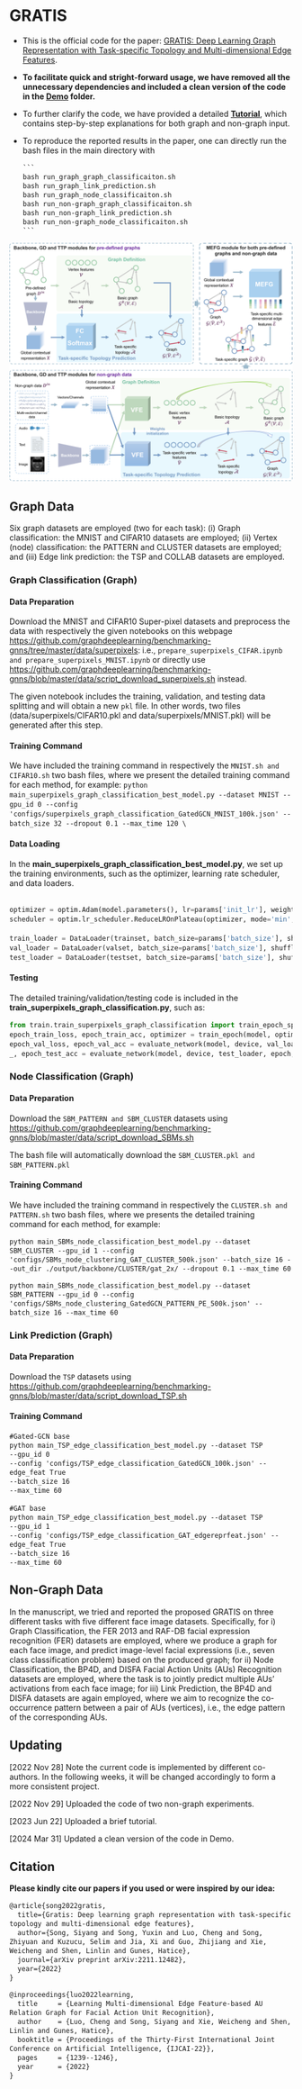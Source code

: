 # GRATIS

* This is the official code for the paper: [GRATIS: Deep Learning Graph Representation with Task-specific Topology and Multi-dimensional Edge Features](https://arxiv.org/abs/2211.12482).
* **To facilitate quick and stright-forward usage, we have removed all the unnecessary dependencies and included a clean version of the code in the [**Demo**](https://github.com/SSYSteve/GRATIS/tree/main/Demo) folder.**
* To further clarify the code, we have provided a detailed [**Tutorial**](https://github.com/SSYSteve/Learning-Graph-Representation-with-Task-specific-Topology-and-Multi-dimensional-Edge-Features/blob/main/Tutorial/gratis.ipynb), which contains step-by-step explanations for both graph and non-graph input.
* To reproduce the reported results in the paper, one can directly run the bash files in the main directory with
  
      ```
      bash run_graph_graph_classificaiton.sh 
      bash run_graph_link_prediction.sh 
      bash run_graph_node_classificaiton.sh 
      bash run_non-graph_graph_classificaiton.sh 
      bash run_non-graph_link_prediction.sh
      bash run_non-graph_node_classificaiton.sh
      ```

<p align="center">
<!---![pipeline](/Tutorial/pipeline.png)--->
<img src="/Tutorial/pipeline.png" alt="drawing" width="688"/>
</p>

## Graph Data

Six graph datasets are employed (two for each task): (i) Graph classification: the MNIST and CIFAR10 datasets are employed; (ii) Vertex (node) classification: the PATTERN and CLUSTER datasets are employed; and (iii) Edge link prediction: the TSP and COLLAB datasets are employed.

### Graph Classification (Graph)


#### Data Preparation

Download the MNIST and CIFAR10 Super-pixel datasets and preprocess the data with respectively the given notebooks on this webpage https://github.com/graphdeeplearning/benchmarking-gnns/tree/master/data/superpixels: i.e., ```prepare_superpixels_CIFAR.ipynb and prepare_superpixels_MNIST.ipynb``` or directly use https://github.com/graphdeeplearning/benchmarking-gnns/blob/master/data/script_download_superpixels.sh instead.

The given notebook includes the training, validation, and testing data splitting and will obtain a new ```pkl``` file. In other words, two files (data/superpixels/CIFAR10.pkl and data/superpixels/MNIST.pkl) will be generated after this step.

#### Training Command

We have included the training command in respectively the ```MNIST.sh and CIFAR10.sh``` two bash files, where we present the detailed training command for each method, for example:
`python main_superpixels_graph_classification_best_model.py --dataset MNIST --gpu_id 0 --config 'configs/superpixels_graph_classification_GatedGCN_MNIST_100k.json' --batch_size 32 --dropout 0.1 --max_time 120 \`


#### Data Loading

In the **main_superpixels_graph_classification_best_model.py**, we set up the training environments, such as the optimizer, learning rate scheduler, and data loaders.

```python

optimizer = optim.Adam(model.parameters(), lr=params['init_lr'], weight_decay=params['weight_decay'])
scheduler = optim.lr_scheduler.ReduceLROnPlateau(optimizer, mode='min',factor=params['lr_reduce_factor'],patience=params['lr_schedule_patience'],verbose=True)

train_loader = DataLoader(trainset, batch_size=params['batch_size'], shuffle=True, drop_last=drop_last, collate_fn=dataset.collate)
val_loader = DataLoader(valset, batch_size=params['batch_size'], shuffle=False, drop_last=drop_last, collate_fn=dataset.collate)
test_loader = DataLoader(testset, batch_size=params['batch_size'], shuffle=False, drop_last=drop_last, collate_fn=dataset.collate)

```
#### Testing
The detailed training/validation/testing code is included in the **train_superpixels_graph_classification.py**, such as:
```python
from train.train_superpixels_graph_classification import train_epoch_sparse as train_epoch, evaluate_network_sparse as evaluate_network
epoch_train_loss, epoch_train_acc, optimizer = train_epoch(model, optimizer, device, train_loader, epoch,args)
epoch_val_loss, epoch_val_acc = evaluate_network(model, device, val_loader, epoch, args)
_, epoch_test_acc = evaluate_network(model, device, test_loader, epoch, args)
```

### Node Classification  (Graph)
#### Data Preparation

Download the ```SBM_PATTERN and SBM_CLUSTER``` datasets using https://github.com/graphdeeplearning/benchmarking-gnns/blob/master/data/script_download_SBMs.sh

The bash file will automatically download the ```SBM_CLUSTER.pkl and SBM_PATTERN.pkl```

#### Training Command

We have included the training command in respectively the ```CLUSTER.sh and PATTERN.sh``` two bash files, where we presents the detailed training command for each method, for example:
```
python main_SBMs_node_classification_best_model.py --dataset SBM_CLUSTER --gpu_id 1 --config 'configs/SBMs_node_clustering_GAT_CLUSTER_500k.json' --batch_size 16 --out_dir ./output/backbone/CLUSTER/gat_2x/ --dropout 0.1 --max_time 60
```

```
python main_SBMs_node_classification_best_model.py --dataset SBM_PATTERN --gpu_id 0 --config 'configs/SBMs_node_clustering_GatedGCN_PATTERN_PE_500k.json' --batch_size 16 --max_time 60
```

### Link Prediction (Graph)
#### Data Preparation

Download the ```TSP``` datasets using https://github.com/graphdeeplearning/benchmarking-gnns/blob/master/data/script_download_TSP.sh

#### Training Command

```
#Gated-GCN base
python main_TSP_edge_classification_best_model.py --dataset TSP 
--gpu_id 0 
--config 'configs/TSP_edge_classification_GatedGCN_100k.json' --edge_feat True 
--batch_size 16 
--max_time 60 

#GAT base
python main_TSP_edge_classification_best_model.py --dataset TSP 
--gpu_id 1 
--config 'configs/TSP_edge_classification_GAT_edgereprfeat.json' --edge_feat True 
--batch_size 16 
--max_time 60 
```


## Non-Graph Data

In the manuscript, we tried and reported the proposed GRATIS on three different tasks with five different face image datasets. Specifically, for i) Graph Classification, the FER 2013 and RAF-DB facial expression recognition (FER) datasets are employed, where we produce a graph for each face image, and predict image-level facial expressions (i.e., seven class classification problem) based on the produced graph; for ii) Node Classification, the BP4D, and DISFA Facial Action Units (AUs) Recognition datasets are employed, where the task is to jointly predict multiple AUs’ activations from each face image; for iii) Link Prediction, the BP4D and DISFA datasets are again employed, where we aim to recognize the co-occurrence pattern between a pair of AUs (vertices), i.e., the edge pattern of the corresponding AUs.


## Updating 

[2022 Nov 28] Note the current code is implemented by different co-authors. In the following weeks, it will be changed accordingly to form a more consistent project.

[2022 Nov 29] Uploaded the code of two non-graph experiments.

[2023 Jun 22] Uploaded a brief tutorial.

[2024 Mar 31] Updated a clean version of the code in Demo.

## Citation 

**Please kindly cite our papers if you used or were inspired by our idea:**

```
@article{song2022gratis,
  title={Gratis: Deep learning graph representation with task-specific topology and multi-dimensional edge features},
  author={Song, Siyang and Song, Yuxin and Luo, Cheng and Song, Zhiyuan and Kuzucu, Selim and Jia, Xi and Guo, Zhijiang and Xie, Weicheng and Shen, Linlin and Gunes, Hatice},
  journal={arXiv preprint arXiv:2211.12482},
  year={2022}
}
```
```
@inproceedings{luo2022learning,
  title     = {Learning Multi-dimensional Edge Feature-based AU Relation Graph for Facial Action Unit Recognition},
  author    = {Luo, Cheng and Song, Siyang and Xie, Weicheng and Shen, Linlin and Gunes, Hatice},
  booktitle = {Proceedings of the Thirty-First International Joint Conference on Artificial Intelligence, {IJCAI-22}},
  pages     = {1239--1246},
  year      = {2022}  
}
```
